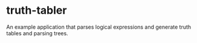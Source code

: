 truth-tabler
============

An example application that parses logical expressions and generate truth tables and parsing trees.

